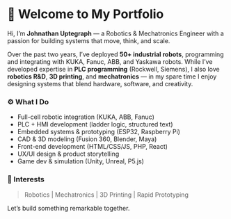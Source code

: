 # 👋 Welcome to My Portfolio

Hi, I’m **Johnathan Uptegraph** — a Robotics & Mechatronics Engineer with a passion for building systems that move, think, and scale.

Over the past two years, I’ve deployed **50+ industrial robots**, programming and integrating with KUKA, Fanuc, ABB, and Yaskawa robots. While I’ve developed expertise in **PLC programming** (Rockwell, Siemens), I also love **robotics R&D**, **3D printing**, and **mechatronics** — in my spare time I enjoy designing systems that blend hardware, software, and creativity.

### ⚙️ What I Do
- Full-cell robotic integration (KUKA, ABB, Fanuc)
- PLC + HMI development (ladder logic, structured text)
- Embedded systems & prototyping (ESP32, Raspberry Pi)
- CAD & 3D modeling (Fusion 360, Blender, Maya)
- Front-end development (HTML/CSS/JS, PHP, React)
- UX/UI design & product storytelling
- Game dev & simulation (Unity, Unreal, P5.js)

### 🎯 Interests
> Robotics | Mechatronics | 3D Printing | Rapid Prototyping 

Let’s build something remarkable together.

